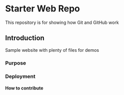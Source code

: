 # Starter Web Repo

This repository is for showing how Git and GitHub work

## Introduction

Sample website with plenty of files for demos

### Purpose

### Deployment
#### How to contribute
